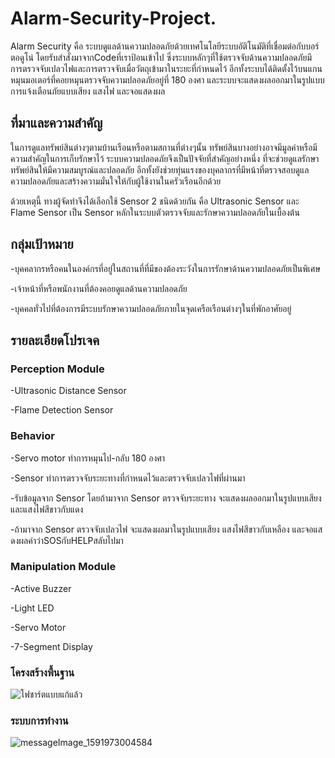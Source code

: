 # Alarm-Security-Project.
Alarm Security คือ ระบบดูแลด้านความปลอดภัยด้วยเทศโนโลยีระบบอัติโนมัติที่เชื่อมต่อกับบอร์ตอดูโน่ โดยรับสำสั่งมาจากCodeที่เราป้อนเข้าไป    ซึ่งระบบหลักๆที่ใช้ตรวจจับด้านความปลอดภัยมี การตรวจจับเปลวไฟและการตรวจจับเมื่อวัตถุเข้ามาในระยะที่กำหนดไว้ อีกทั้งระบบได้ติดตั้งไว้บนแกนหมุนมอเตอร์ที่คอยหมุนตรวจจับความปลอดภัยอยู่ที่ 180 องศา และระบบจะแสดงผลออกมาในรูปแบบการแจ้งเตือนภัยแบบเสียง แสงไฟ และจอแสดงผล 

## ที่มาและความสำคัญ
ในการดูแลทรัพย์สินต่างๆตามบ้านเรือนหรือตามสถานที่ต่างๆนั้น ทรัพย์สินบางอย่างอาจมีมูลค่าหรือมีความสำคัญในการเก็บรักษาไว้ ระบบความปลอดภัยจึงเป็นปัจจัยที่สำคัญอย่างหนึ่ง ที่จะช่วยดูแลรักษาทรัพย์สินให้มีความสมบูรณ์และปลอดภัย อีกทั้งยังช่วยทุ่นแรงของบุคลากรที่มีหน้าที่ตรวจสอบดูแลความปลอดภัยและสร้างความมั่นใจให้กับผู้ใช้งานในครัวเรือนอีกด้วย
  
ด้วยเหตุนี้ ทางผู้จัดทำจึงได้เลือกใช้ Sensor 2 ชนิดด้วยกัน คือ Ultrasonic Sensor และ Flame Sensor เป็น Sensor หลักในระบบตัวตรวจจับและรักษาความปลอดภัยในเบื้องต้น 
  
## กลุ่มเป้าหมาย
  -บุคคลากรหรือคนในองค์กรที่อยู่ในสถานที่ที่มีของต้องระวังในการรักษาด้านความปลอดภัยเป็นพิเศษ
  
  -เจ้าหน้าที่หรือพนักงานที่ต้องคอยดูแลด้านความปลอดภัย
  
  -บุคคลทั่วไปที่ต้องการมีระบบรักษาความปลอดภัยภายในจุดเครือเรือนต่างๆในที่พักอาศัยอยู่
  
## รายละเอียดโปรเจค

### Perception Module
  -Ultrasonic Distance Sensor
  
  -Flame Detection Sensor
  
### Behavior
  -Servo motor ทำการหมุนไป-กลับ 180 องศา
  
  -Sensor ทำการตรวจจับระยะทางที่กำหนดไว้และตรวจจับเปลวไฟที่ผ่านมา
  
  -รับข้อมูลจาก Sensor โดยถ้ามาจาก Sensor ตรวจจับระยะทาง จะแสดงผลออกมาในรูปแบบเสียงและแสงไฟสีขาวกับแดง
  
  -ถ้ามาจาก Sensor ตรวจจับเปลวไฟ จะแสดงผลมาในรูปแบบเสียง แสงไฟสีขาวกับเหลือง และจอแสดงผลคำว่าSOSกับHELPสลับไปมา   
  
### Manipulation Module
  -Active Buzzer
  
  -Light LED
  
  -Servo Motor
  
  -7-Segment Display
  
### โครงสร้างพื้นฐาน
![โฟชาร์ตแบบแก้แล้ว](https://user-images.githubusercontent.com/61343479/84625448-76c0bd80-af0d-11ea-8bc5-f9c59ae36820.jpg)

### ระบบการทำงาน
![messageImage_1591973004584](https://user-images.githubusercontent.com/61343479/84516251-bb730b80-acf7-11ea-9dfa-71ecca666fcb.jpg)


  
  

  



